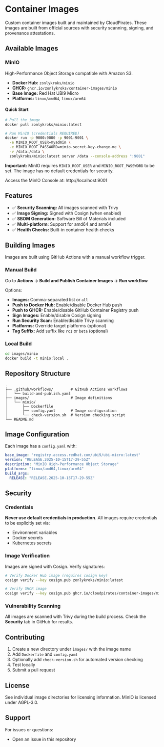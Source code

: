 # Container Images

Custom container images built and maintained by CloudPirates. These images are built from official sources with security scanning, signing, and provenance attestations.

## Available Images

### MinIO
High-Performance Object Storage compatible with Amazon S3.

- **Docker Hub:** `zonlykroks/minio`
- **GHCR:** `ghcr.io/zonlykroks/container-images/minio`
- **Base Image:** Red Hat UBI9 Micro
- **Platforms:** `linux/amd64`, `linux/arm64`

#### Quick Start

```bash
# Pull the image
docker pull zonlykroks/minio:latest

# Run MinIO (credentials REQUIRED)
docker run -p 9000:9000 -p 9001:9001 \
  -e MINIO_ROOT_USER=myadmin \
  -e MINIO_ROOT_PASSWORD=minio-secret-key-change-me \
  -v /data:/data \
  zonlykroks/minio:latest server /data --console-address ":9001"
```

**Important:** MinIO requires `MINIO_ROOT_USER` and `MINIO_ROOT_PASSWORD` to be set. The image has no default credentials for security.

Access the MinIO Console at: http://localhost:9001

## Features

- ✅ **Security Scanning:** All images scanned with Trivy
- ✅ **Image Signing:** Signed with Cosign (when enabled)
- ✅ **SBOM Generation:** Software Bill of Materials included
- ✅ **Multi-platform:** Support for amd64 and arm64
- ✅ **Health Checks:** Built-in container health checks

## Building Images

Images are built using GitHub Actions with a manual workflow trigger.

### Manual Build

Go to **Actions → Build and Publish Container Images → Run workflow**

Options:
- **Images:** Comma-separated list or `all`
- **Push to Docker Hub:** Enable/disable Docker Hub push
- **Push to GHCR:** Enable/disable GitHub Container Registry push
- **Sign Images:** Enable/disable Cosign signing
- **Run Security Scan:** Enable/disable Trivy scanning
- **Platforms:** Override target platforms (optional)
- **Tag Suffix:** Add suffix like `rc1` or `beta` (optional)

### Local Build

```bash
cd images/minio
docker build -t minio:local .
```

## Repository Structure

```
.
├── .github/workflows/        # GitHub Actions workflows
│   └── build-and-publish.yaml
├── images/                   # Image definitions
│   └── minio/
│       ├── Dockerfile
│       ├── config.yaml       # Image configuration
│       └── check-version.sh  # Version checking script
└── README.md
```

## Image Configuration

Each image has a `config.yaml` with:

```yaml
base_image: "registry.access.redhat.com/ubi9/ubi-micro:latest"
version: "RELEASE.2025-10-15T17-29-55Z"
description: "MinIO High-Performance Object Storage"
platforms: "linux/amd64,linux/arm64"
build_args:
  RELEASE: "RELEASE.2025-10-15T17-29-55Z"
```

## Security

### Credentials

**Never use default credentials in production.** All images require credentials to be explicitly set via:
- Environment variables
- Docker secrets
- Kubernetes secrets

### Image Verification

Images are signed with Cosign. Verify signatures:

```bash
# Verify Docker Hub image (requires cosign key)
cosign verify --key cosign.pub zonlykroks/minio:latest

# Verify GHCR image
cosign verify --key cosign.pub ghcr.io/cloudpirates/container-images/minio:latest
```

### Vulnerability Scanning

All images are scanned with Trivy during the build process. Check the **Security** tab in GitHub for results.

## Contributing

1. Create a new directory under `images/` with the image name
2. Add `Dockerfile` and `config.yaml`
3. Optionally add `check-version.sh` for automated version checking
4. Test locally
5. Submit a pull request

## License

See individual image directories for licensing information. MinIO is licensed under AGPL-3.0.

## Support

For issues or questions:
- Open an issue in this repository
